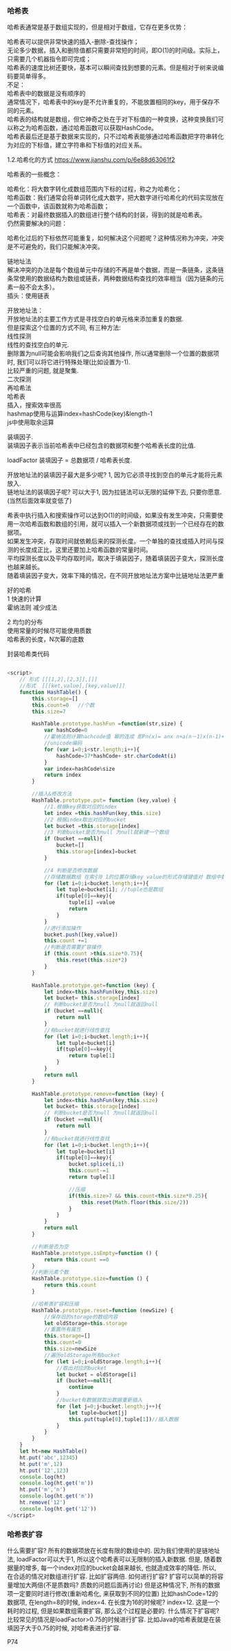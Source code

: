 ### 哈希表

哈希表通常是基于数组实现的，但是相对于数组，它存在更多优势：<br>

哈希表可以提供非常快速的插入-删除-查找操作；<br>
无论多少数据，插入和删除值都只需要非常短的时间，即O(1)的时间级。实际上，只需要几个机器指令即可完成；<br>
哈希表的速度比树还要快，基本可以瞬间查找到想要的元素。但是相对于树来说编码要简单得多。<br>
不足：<br>
哈希表中的数据是没有顺序的<br>
通常情况下，哈希表中的key是不允许重复的，不能放置相同的key，用于保存不同的元素。<br>
哈希表的结构就是数组，但它神奇之处在于对下标值的一种变换，这种变换我们可以称之为哈希函数，通过哈希函数可以获取HashCode。<br>
哈希表最后还是基于数据来实现的，只不过哈希表能够通过哈希函数把字符串转化为对应的下标值，建立字符串和下标值的对应关系。

1.2.哈希化的方式
https://www.jianshu.com/p/6e88d63061f2

哈希表的一些概念：<br>

哈希化：将大数字转化成数组范围内下标的过程，称之为哈希化；<br>
哈希函数：我们通常会将单词转化成大数字，把大数字进行哈希化的代码实现放在一个函数中，该函数就称为哈希函数； <br>
哈希表：对最终数据插入的数组进行整个结构的封装，得到的就是哈希表。<br>
仍然需要解决的问题：<br>

哈希化过后的下标依然可能重复，如何解决这个问题呢？这种情况称为冲突，冲突是不可避免的，我们只能解决冲突。<br>

链地址法<br>
解决冲突的办法是每个数组单元中存储的不再是单个数据，而是一条链条，这条链条常使用的数据结构为数组或链表，两种数据结构查找的效率相当（因为链条的元素一般不会太多）。<br>
插头：使用链表<br>

开放地址法：<br>
开放地址法的主要工作方式是寻找空白的单元格来添加重复的数据.<br>
但是探索这个位置的方式不同, 有三种方法:<br>
线性探测<br>
 线性的查找空白的单元.<br>
 删除置为null可能会影响我们之后查询其他操作, 所以通常删除一个位置的数据项时, 我们可以将它进行特殊处理(比如设置为-1).<br>
 比较严重的问题, 就是聚集.<br>
二次探测<br>
再哈希法<br>
哈希表<br>
插入，搜索效率很高<br>
hashmap使用与运算index=hashCode(key)&length-1<br>
js中使用取余运算<br>

 装填因子.<br>
装填因子表示当前哈希表中已经包含的数据项和整个哈希表长度的比值.<br>

loadFactor 装填因子 = 总数据项 / 哈希表长度.<br>

开放地址法的装填因子最大是多少呢? 1, 因为它必须寻找到空白的单元才能将元素放入.<br>
链地址法的装填因子呢? 可以大于1, 因为拉链法可以无限的延伸下去, 只要你愿意. (当然后面效率就变低了)<br>

希表中执行插入和搜索操作可以达到O(1)的时间级，如果没有发生冲突，只需要使用一次哈希函数和数组的引用，就可以插入一个新数据项或找到一个已经存在的数据项。<br>
如果发生冲突，存取时间就依赖后来的探测长度。一个单独的查找或插入时间与探测的长度成正比，这里还要加上哈希函数的常量时间。<br>
平均探测长度以及平均存取时间，取决于填装因子，随着填装因子变大，探测长度也越来越长。<br>
随着填装因子变大，效率下降的情况，在不同开放地址法方案中比链地址法更严重<br>

好的哈希   <br>
1 快速的计算   <br>
霍纳法则 减少成法   <br>

2 均匀的分布   <br>
使用常量的时候尽可能使用质数   <br>
哈希表的长度，N次幂的底数   <br>

封装哈希类代码

```js

<script>
    // 形式 [[[1,2],[2,3]],[]]
    //形式  [[[ket,value],[key,value]]]
    function HashTable() {
        this.storage=[]
        this.count=0   //个数
        this.size=7

        HashTable.prototype.hashFun =function(str,size) {
            var hashCode=0
            //霍纳法则计算hachcode值 幂的连成 即Pn(x)= anx n+a(n－1)x(n-1)+…+a1x+a0=((…(((anx +an－1)x+an－2)x+ an－3)…)x+a1)x+a0，这种求值的安排我们称为霍纳法则。
            //unicode编码
            for (var i=0;i<str.length;i++){
                hashCode=37*hashCode+ str.charCodeAt(i)
            }
            var index=hashCode%size
            return index
        }

        //插入&修改方法
        HashTable.prototype.put= function (key,value) {
            //1.根据key获取对应的index
            let index =this.hashFun(key,this.size)
            //2 根据index取出对应的bucket
            let bucket =this.storage[index]
            //3 判断bucket是否为null 为null就新建一个数组
            if (bucket ==null){
                bucket=[]
                this.storage[index]=bucket
            }

            //4 判断是否修改数据
            //存储数据数组 在索引0 1的位置存储key value的形式存储键值对 数组中数组中数组
            for (let i=0;i<bucket.length;i++){
                let tuple=bucket[i]; //tuple也是数组
                if(tuple[0]==key){
                    tuple[i] =value
                    return
                }
            }
            //进行添加操作
            bucket.push([key,value])
            this.count +=1
            //判断是否需要扩容操作
            if (this.count >this.size*0.75){
                this.reset(this.size*2)
            }
        }

        HashTable.prototype.get=function (key) {
            let index=this.hashFun(key,this.size)
            let bucket= this.storage[index]
            // 判断bucket是否为null 为null就返回null
            if (bucket ==null){
                return null
            }
            //有bucket就进行线性查找
            for (let i=0;i<bucket.length;i++){
                let tuple=bucket[i]
                if(tuple[0]==key){
                    return tuple[1]
                }
            }
            return null
        }

        HashTable.prototype.remove=function (key) {
            let index=this.hashFun(key,this.size)
            let bucket= this.storage[index]
            // 判断bucket是否为null 为null就返回null
            if (bucket ==null){
                return null
            }
            //有bucket就进行线性查找
            for (let i=0;i<bucket.length;i++){
                let tuple=bucket[i]
                if(tuple[0]==key){
                    bucket.splice(i,1)
                    this.count-=1
                    return tuple[1]

                    //压缩
                    if(this.size>7 && this.count<this.size*0.25){
                        this.reset(Math.floor(this.size/2))
                    }
                }
            }
            return null
        }

        //判断是否为空
        HashTable.prototype.isEmpty=function () {
            return this.count ==0
        }
        //判断元素个数
        HashTable.prototype.size=function () {
            return this.count
        }

        //哈希表扩容和压缩
        HashTable.prototype.reset=function (newSize) {
            //保存旧的storage的数组内容
            let oldStorage=this.storage
            //重置所有属性
            this.storage=[]
            this.count=0
            this.size=newSize
            //遍历oldStorage所有bucket
            for (let i=0;i<oldStorage.length;i++){
                //取出对应的bucket
                let bucket = oldStorage[i]
                if (bucket==null){
                    continue
                }
                //bucket有数据就取出数据重新插入
                for (let j=0;j<bucket.length;j++){
                    let tuple=bucket[j]
                    this.put(tuple[0],tuple[1])//插入数据
                }
            }
        }
    }
    let ht=new HashTable()
    ht.put('abc',12345)
    ht.put('m',12)
    ht.put('12',123)
    console.log(ht)
    console.log(ht.get('m'))
    ht.put('m','n')
    console.log(ht.get('m'))
    ht.remove('12')
    console.log(ht.get('12'))
</script>

```

### 哈希表扩容

什么需要扩容?
所有的数据项放在长度有限的数组中的.
因为我们使用的是链地址法, loadFactor可以大于1, 所以这个哈希表可以无限制的插入新数据.
但是, 随着数据量的增多, 每一个index对应的bucket会越来越长, 也就造成效率的降低.
所以, 在合适的情况对数组进行扩容. 比如扩容两倍.
如何进行扩容?
扩容可以简单的将容量增加大两倍(不是质数吗? 质数的问题后面再讨论)
但是这种情况下, 所有的数据项一定要同时进行修改(重新哈希化, 来获取到不同的位置)
比如hashCode=12的数据项, 在length=8的时候, index=4. 在长度为16的时候呢? index=12.
这是一个耗时的过程, 但是如果数组需要扩容, 那么这个过程是必要的.
什么情况下扩容呢?
比较常见的情况是loadFactor>0.75的时候进行扩容.
比如Java的哈希表就是在装填因子大于0.75的时候, 对哈希表进行扩容.

P74



